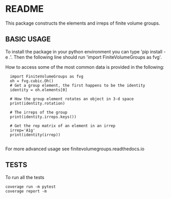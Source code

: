 # README

This package constructs the elements and irreps of finite volume groups.  

## BASIC USAGE

To install the package in your python environment you can type 'pip install -e .'. 
Then the following line should run 'import FiniteVolumeGroups as fvg'.

How to access some of the most common data is provided in the following:

```
  import FiniteVolumeGroups as fvg
  oh = fvg.cubic.Oh()
  # Get a group element, the first happens to be the identity
  identity = oh.elements[0]
  
  # How the group element rotates an object in 3-d space
  print(identity.rotation)

  # The irreps of the group
  print(identity.irreps.keys())

  # Get the rep matrix of an element in an irrep
  irrep='A1g'
  print(identity(irrep))
  
```

For more advanced usage see finitevolumegroups.readthedocs.io

## TESTS
To run all the tests 

    coverage run -m pytest
    coverage report -m 

